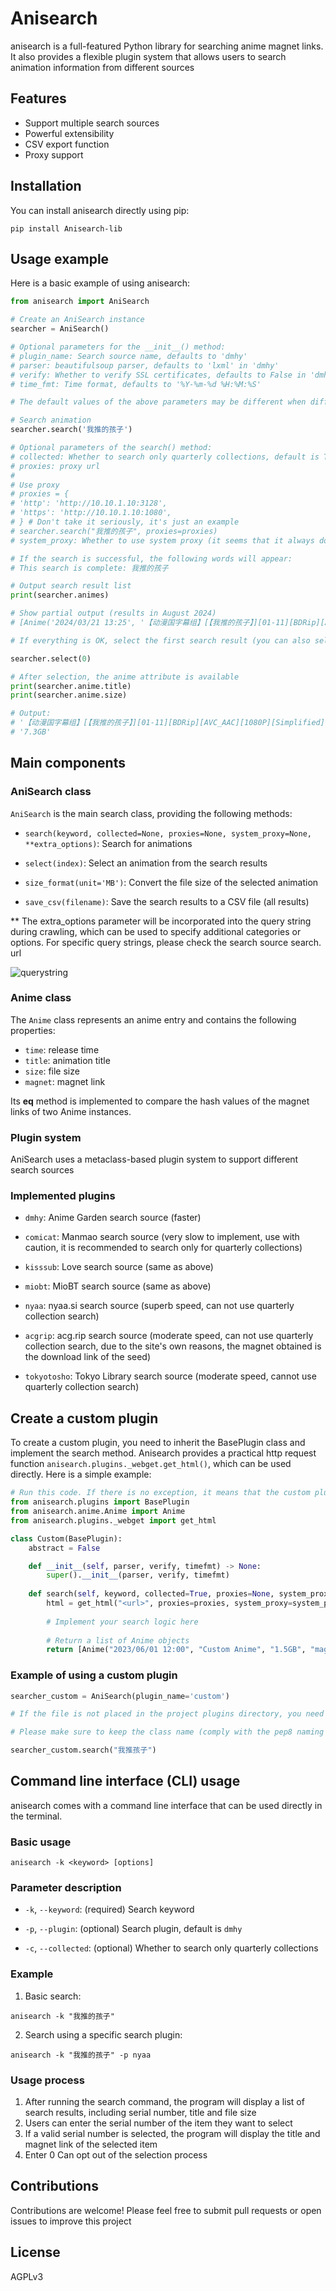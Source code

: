 # Anisearch

anisearch is a full-featured Python library for searching anime magnet links. It also provides a flexible plugin system that allows users to search animation information from different sources

## Features

- Support multiple search sources
- Powerful extensibility
- CSV export function
- Proxy support

## Installation

You can install anisearch directly using pip:

```
pip install Anisearch-lib
```

## Usage example

Here is a basic example of using anisearch:

```python
from anisearch import AniSearch

# Create an AniSearch instance
searcher = AniSearch()

# Optional parameters for the __init__() method:
# plugin_name: Search source name, defaults to 'dmhy'
# parser: beautifulsoup parser, defaults to 'lxml' in 'dmhy'
# verify: Whether to verify SSL certificates, defaults to False in 'dmhy'
# time_fmt: Time format, defaults to '%Y-%m-%d %H:%M:%S'

# The default values of the above parameters may be different when different plug-ins are selected

# Search animation
searcher.search('我推的孩子')

# Optional parameters of the search() method:
# collected: Whether to search only quarterly collections, default is True
# proxies: proxy url
#
# Use proxy
# proxies = {
# 'http': 'http://10.10.1.10:3128',
# 'https': 'http://10.10.1.10:1080',
# } # Don't take it seriously, it's just an example
# searcher.search("我推的孩子", proxies=proxies)
# system_proxy: Whether to use system proxy (it seems that it always doesn't work)

# If the search is successful, the following words will appear:
# This search is complete: 我推的孩子

# Output search result list
print(searcher.animes)

# Show partial output (results in August 2024)
# [Anime('2024/03/21 13:25', '【动漫国字幕组】[【我推的孩子】][01-11][BDRip][AVC_AAC][1080P][Simplified][MP4]', '7.3GB', 'magnet:?xt=urn:btih:P76PROAB5JRUAPHIST63HGRUOMW7SEWU&dn=&tr=...

# If everything is OK, select the first search result (you can also select others)

searcher.select(0)

# After selection, the anime attribute is available
print(searcher.anime.title)
print(searcher.anime.size)

# Output:
# '【动漫国字幕组】[【我推的孩子】][01-11][BDRip][AVC_AAC][1080P][Simplified][MP4]'
# '7.3GB'
```

## Main components

### AniSearch class

`AniSearch` is the main search class, providing the following methods:

- `search(keyword, collected=None, proxies=None, system_proxy=None, **extra_options)`: Search for animations

- `select(index)`: Select an animation from the search results

- `size_format(unit='MB')`: Convert the file size of the selected animation

- `save_csv(filename)`: Save the search results to a CSV file (all results)

** The extra_options parameter will be incorporated into the query string during crawling, which can be used to specify additional categories or options. For specific query strings, please check the search source search. url

![querystring](https://cdn.mmoe.work/img/url.png)

### Anime class

The `Anime` class represents an anime entry and contains the following properties:

- `time`: release time
- `title`: animation title
- `size`: file size
- `magnet`: magnet link

Its __eq__ method is implemented to compare the hash values ​​of the magnet links of two Anime instances.

### Plugin system

AniSearch uses a metaclass-based plugin system to support different search sources

### Implemented plugins

- `dmhy`: Anime Garden search source (faster)

- `comicat`: Manmao search source (very slow to implement, use with caution, it is recommended to search only for quarterly collections)

- `kisssub`: Love search source (same as above)

- `miobt`: MioBT search source (same as above)

- `nyaa`: nyaa.si search source (superb speed, can not use quarterly collection search)

- `acgrip`: acg.rip search source (moderate speed, can not use quarterly collection search, due to the site's own reasons, the magnet obtained is the download link of the seed)

- `tokyotosho`: Tokyo Library search source (moderate speed, cannot use quarterly collection search)

## Create a custom plugin
To create a custom plugin, you need to inherit the BasePlugin class and implement the search method. Anisearch provides a practical http request function `anisearch.plugins._webget.get_html()`, which can be used directly. Here is a simple example:

```python
# Run this code. If there is no exception, it means that the custom plug-in is created successfully and has been registered in the plug-in system
from anisearch.plugins import BasePlugin
from anisearch.anime.Anime import Anime
from anisearch.plugins._webget import get_html

class Custom(BasePlugin):
    abstract = False

    def __init__(self, parser, verify, timefmt) -> None:
        super().__init__(parser, verify, timefmt)
    
    def search(self, keyword, collected=True, proxies=None, system_proxy=False, **extra_options):
        html = get_html("<url>", proxies=proxies, system_proxy=system_proxy, verify=self._verify)
        
        # Implement your search logic here
        
        # Return a list of Anime objects
        return [Anime("2023/06/01 12:00", "Custom Anime", "1.5GB", "magnet:?xt=urn:btih:..."), ...]
```

### Example of using a custom plugin

```python
searcher_custom = AniSearch(plugin_name='custom')

# If the file is not placed in the project plugins directory, you need to manually import it to the namespace

# Please make sure to keep the class name (comply with the pep8 naming convention), plugin name, and file name consistent, and the case will be automatically processed

searcher_custom.search("我推孩子")

```

## Command line interface (CLI) usage

anisearch comes with a command line interface that can be used directly in the terminal.

### Basic usage

```
anisearch -k <keyword> [options]
```

### Parameter description

- `-k`, `--keyword`: (required) Search keyword

- `-p`, `--plugin`: (optional) Search plugin, default is `dmhy`

- `-c`, `--collected`: (optional) Whether to search only quarterly collections

### Example

1. Basic search:

```
anisearch -k "我推的孩子"
```

2. Search using a specific search plugin:

```
anisearch -k "我推的孩子" -p nyaa
```

### Usage process

1. After running the search command, the program will display a list of search results, including serial number, title and file size
2. Users can enter the serial number of the item they want to select
3. If a valid serial number is selected, the program will display the title and magnet link of the selected item
4. Enter 0 Can opt out of the selection process

## Contributions

Contributions are welcome! Please feel free to submit pull requests or open issues to improve this project

## License

AGPLv3